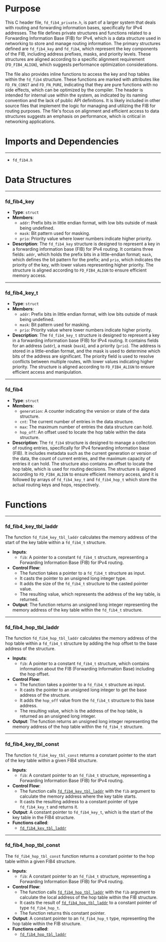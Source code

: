 # Purpose
This C header file, `fd_fib4_private.h`, is part of a larger system that deals with routing and forwarding information bases, specifically for IPv4 addresses. The file defines private structures and functions related to a Forwarding Information Base (FIB) for IPv4, which is a data structure used in networking to store and manage routing information. The primary structures defined are `fd_fib4_key` and `fd_fib4`, which represent the key components of the FIB, including address prefixes, masks, and priority levels. These structures are aligned according to a specific alignment requirement (`FD_FIB4_ALIGN`), which suggests performance optimization considerations.

The file also provides inline functions to access the key and hop tables within the `fd_fib4` structure. These functions are marked with attributes like `FD_FN_CONST` and `FD_FN_PURE`, indicating that they are pure functions with no side effects, which can be optimized by the compiler. The header is intended for internal use within the system, as indicated by its naming convention and the lack of public API definitions. It is likely included in other source files that implement the logic for managing and utilizing the FIB for routing purposes. The file's focus on alignment and efficient access to data structures suggests an emphasis on performance, which is critical in networking applications.
# Imports and Dependencies

---
- `fd_fib4.h`


# Data Structures

---
### fd\_fib4\_key
- **Type**: `struct`
- **Members**:
    - `addr`: Prefix bits in little endian format, with low bits outside of mask being undefined.
    - `mask`: Bit pattern used for masking.
    - `prio`: Priority value where lower numbers indicate higher priority.
- **Description**: The `fd_fib4_key` structure is designed to represent a key in a forwarding information base (FIB) for IPv4 routing. It contains three fields: `addr`, which holds the prefix bits in a little-endian format; `mask`, which defines the bit pattern for the prefix; and `prio`, which indicates the priority of the key, with lower values representing higher priority. The structure is aligned according to `FD_FIB4_ALIGN` to ensure efficient memory access.


---
### fd\_fib4\_key\_t
- **Type**: `struct`
- **Members**:
    - `addr`: Prefix bits in little endian format, with low bits outside of mask being undefined.
    - `mask`: Bit pattern used for masking.
    - `prio`: Priority value where lower numbers indicate higher priority.
- **Description**: The `fd_fib4_key_t` structure is designed to represent a key in a forwarding information base (FIB) for IPv4 routing. It contains fields for an address (`addr`), a mask (`mask`), and a priority (`prio`). The address is stored in a little-endian format, and the mask is used to determine which bits of the address are significant. The priority field is used to resolve conflicts between multiple routes, with lower values indicating higher priority. The structure is aligned according to `FD_FIB4_ALIGN` to ensure efficient access and manipulation.


---
### fd\_fib4
- **Type**: `struct`
- **Members**:
    - `generation`: A counter indicating the version or state of the data structure.
    - `cnt`: The current number of entries in the data structure.
    - `max`: The maximum number of entries the data structure can hold.
    - `hop_off`: An offset used to locate the hop table within the data structure.
- **Description**: The `fd_fib4` structure is designed to manage a collection of routing entries, specifically for IPv4 forwarding information base (FIB). It includes metadata such as the current generation or version of the data, the count of current entries, and the maximum capacity of entries it can hold. The structure also contains an offset to locate the hop table, which is used for routing decisions. The structure is aligned according to `FD_FIB4_ALIGN` to ensure efficient memory access, and it is followed by arrays of `fd_fib4_key_t` and `fd_fib4_hop_t` which store the actual routing keys and hops, respectively.


# Functions

---
### fd\_fib4\_key\_tbl\_laddr<!-- {{#callable:fd_fib4_key_tbl_laddr}} -->
The function `fd_fib4_key_tbl_laddr` calculates the memory address of the start of the key table within a `fd_fib4_t` structure.
- **Inputs**:
    - `fib`: A pointer to a constant `fd_fib4_t` structure, representing a Forwarding Information Base (FIB) for IPv4 routing.
- **Control Flow**:
    - The function takes a pointer to a `fd_fib4_t` structure as input.
    - It casts the pointer to an unsigned long integer type.
    - It adds the size of the `fd_fib4_t` structure to the casted pointer value.
    - The resulting value, which represents the address of the key table, is returned.
- **Output**: The function returns an unsigned long integer representing the memory address of the key table within the `fd_fib4_t` structure.


---
### fd\_fib4\_hop\_tbl\_laddr<!-- {{#callable:fd_fib4_hop_tbl_laddr}} -->
The function `fd_fib4_hop_tbl_laddr` calculates the memory address of the hop table within a `fd_fib4_t` structure by adding the hop offset to the base address of the structure.
- **Inputs**:
    - `fib`: A pointer to a constant `fd_fib4_t` structure, which contains information about the FIB (Forwarding Information Base) including the hop offset.
- **Control Flow**:
    - The function takes a pointer to a `fd_fib4_t` structure as input.
    - It casts the pointer to an unsigned long integer to get the base address of the structure.
    - It adds the `hop_off` value from the `fd_fib4_t` structure to this base address.
    - The resulting value, which is the address of the hop table, is returned as an unsigned long integer.
- **Output**: The function returns an unsigned long integer representing the memory address of the hop table within the `fd_fib4_t` structure.


---
### fd\_fib4\_key\_tbl\_const<!-- {{#callable:fd_fib4_key_tbl_const}} -->
The function `fd_fib4_key_tbl_const` returns a constant pointer to the start of the key table within a given FIB4 structure.
- **Inputs**:
    - `fib`: A constant pointer to an `fd_fib4_t` structure, representing a Forwarding Information Base (FIB) for IPv4 routing.
- **Control Flow**:
    - The function calls [`fd_fib4_key_tbl_laddr`](#fd_fib4_key_tbl_laddr) with the `fib` argument to calculate the memory address where the key table starts.
    - It casts the resulting address to a constant pointer of type `fd_fib4_key_t` and returns it.
- **Output**: A constant pointer to `fd_fib4_key_t`, which is the start of the key table in the FIB4 structure.
- **Functions called**:
    - [`fd_fib4_key_tbl_laddr`](#fd_fib4_key_tbl_laddr)


---
### fd\_fib4\_hop\_tbl\_const<!-- {{#callable:fd_fib4_hop_tbl_const}} -->
The `fd_fib4_hop_tbl_const` function returns a constant pointer to the hop table within a given FIB4 structure.
- **Inputs**:
    - `fib`: A constant pointer to an `fd_fib4_t` structure, representing a Forwarding Information Base (FIB) for IPv4 routing.
- **Control Flow**:
    - The function calls [`fd_fib4_hop_tbl_laddr`](#fd_fib4_hop_tbl_laddr) with the `fib` argument to calculate the local address of the hop table within the FIB structure.
    - It casts the result of [`fd_fib4_hop_tbl_laddr`](#fd_fib4_hop_tbl_laddr) to a constant pointer of type `fd_fib4_hop_t`.
    - The function returns this constant pointer.
- **Output**: A constant pointer to an `fd_fib4_hop_t` type, representing the hop table within the FIB structure.
- **Functions called**:
    - [`fd_fib4_hop_tbl_laddr`](#fd_fib4_hop_tbl_laddr)


